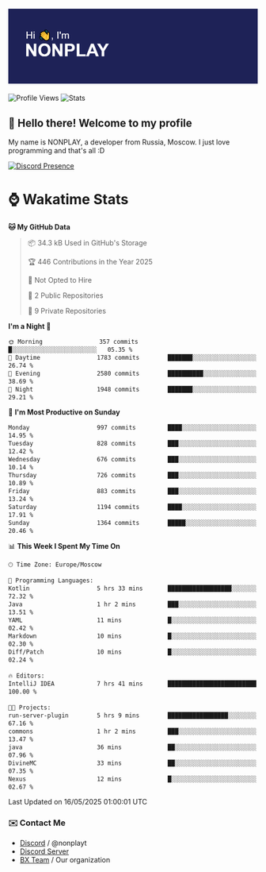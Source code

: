 ![Discord Presence](./header.png)
<br></br>
![Profile Views](https://komarev.com/ghpvc/?username=NONPLAYT&color=blue&style=for-the-badge)
![Stats](https://img.shields.io/badge/0%25-OPTIMIZED-orange?style=for-the-badge)


## :wave: Hello there! Welcome to my profile

My name is NONPLAY, a developer from Russia, Moscow. I just love programming and that's all :D

[![Discord Presence](https://lanyard.cnrad.dev/api/597087584090587177?showDisplayName=true)](https://discord.com/users/597087584090587177) 

# ⌚ Wakatime Stats

<!--START_SECTION:waka-->
**🐱 My GitHub Data** 

> 📦 34.3 kB Used in GitHub's Storage 
 > 
> 🏆 446 Contributions in the Year 2025
 > 
> 🚫 Not Opted to Hire
 > 
> 📜 2 Public Repositories 
 > 
> 🔑 9 Private Repositories 
 > 
**I'm a Night 🦉** 

```text
🌞 Morning                357 commits         █░░░░░░░░░░░░░░░░░░░░░░░░   05.35 % 
🌆 Daytime                1783 commits        ███████░░░░░░░░░░░░░░░░░░   26.74 % 
🌃 Evening                2580 commits        ██████████░░░░░░░░░░░░░░░   38.69 % 
🌙 Night                  1948 commits        ███████░░░░░░░░░░░░░░░░░░   29.21 % 
```
📅 **I'm Most Productive on Sunday** 

```text
Monday                   997 commits         ████░░░░░░░░░░░░░░░░░░░░░   14.95 % 
Tuesday                  828 commits         ███░░░░░░░░░░░░░░░░░░░░░░   12.42 % 
Wednesday                676 commits         ███░░░░░░░░░░░░░░░░░░░░░░   10.14 % 
Thursday                 726 commits         ███░░░░░░░░░░░░░░░░░░░░░░   10.89 % 
Friday                   883 commits         ███░░░░░░░░░░░░░░░░░░░░░░   13.24 % 
Saturday                 1194 commits        ████░░░░░░░░░░░░░░░░░░░░░   17.91 % 
Sunday                   1364 commits        █████░░░░░░░░░░░░░░░░░░░░   20.46 % 
```


📊 **This Week I Spent My Time On** 

```text
🕑︎ Time Zone: Europe/Moscow

💬 Programming Languages: 
Kotlin                   5 hrs 33 mins       ██████████████████░░░░░░░   72.32 % 
Java                     1 hr 2 mins         ███░░░░░░░░░░░░░░░░░░░░░░   13.51 % 
YAML                     11 mins             █░░░░░░░░░░░░░░░░░░░░░░░░   02.42 % 
Markdown                 10 mins             █░░░░░░░░░░░░░░░░░░░░░░░░   02.30 % 
Diff/Patch               10 mins             █░░░░░░░░░░░░░░░░░░░░░░░░   02.24 % 

🔥 Editors: 
IntelliJ IDEA            7 hrs 41 mins       █████████████████████████   100.00 % 

🐱‍💻 Projects: 
run-server-plugin        5 hrs 9 mins        █████████████████░░░░░░░░   67.16 % 
commons                  1 hr 2 mins         ███░░░░░░░░░░░░░░░░░░░░░░   13.47 % 
java                     36 mins             ██░░░░░░░░░░░░░░░░░░░░░░░   07.96 % 
DivineMC                 33 mins             ██░░░░░░░░░░░░░░░░░░░░░░░   07.35 % 
Nexus                    12 mins             █░░░░░░░░░░░░░░░░░░░░░░░░   02.67 % 
```


 Last Updated on 16/05/2025 01:00:01 UTC
<!--END_SECTION:waka-->

### ✉️ Contact Me

- [Discord](https://discord.com/users/597087584090587177) / @nonplayt
- [Discord Server](https://discord.gg/qNyybSSPm5)
- [BX Team](https://github.com/BX-Team) / Our organization
